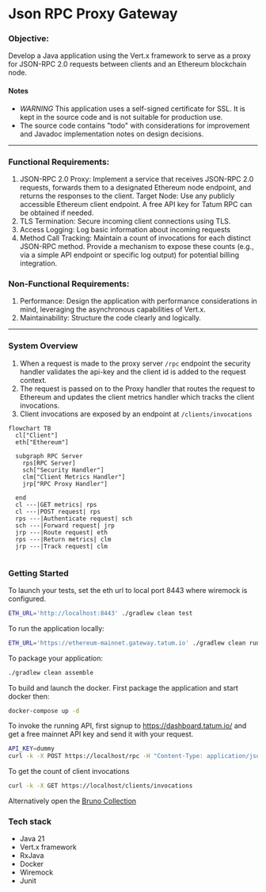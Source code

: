 # Json RPC Proxy Gateway

### Objective:

Develop a Java application using the Vert.x framework to serve as a proxy for JSON-RPC 2.0 requests between clients and
an Ethereum blockchain node.

#### Notes

- *WARNING* This application uses a self-signed certificate for SSL. It is kept in the source code and is not suitable
  for production use.
- The source code contains "todo" with considerations for improvement and Javadoc implementation notes on design
  decisions.

---

### Functional Requirements:

1. JSON-RPC 2.0 Proxy: Implement a service that receives JSON-RPC 2.0 requests, forwards them to a designated Ethereum
   node endpoint, and returns the responses to the client.
   Target Node: Use any publicly accessible Ethereum client endpoint. A free API key for Tatum RPC can be obtained if
   needed.
2. TLS Termination: Secure incoming client connections using TLS.
3. Access Logging: Log basic information about incoming requests
4. Method Call Tracking: Maintain a count of invocations for each distinct JSON-RPC method. Provide a mechanism to
   expose these counts (e.g., via a simple API endpoint or specific log output) for potential billing integration.

### Non-Functional Requirements:

1. Performance: Design the application with performance considerations in mind, leveraging the asynchronous capabilities
   of Vert.x.
2. Maintainability: Structure the code clearly and logically.

---

### System Overview

1. When a request is made to the proxy server ```/rpc``` endpoint the security handler validates the api-key and the client id is added to
   the request context.
2. The request is passed on to the Proxy handler that routes the request to Ethereum and updates the client metrics
   handler which tracks the client invocations.
3. Client invocations are exposed by an endpoint at ```/clients/invocations```

```mermaid
flowchart TB
  cl["Client"]
  eth["Ethereum"]

  subgraph RPC Server
    rps[RPC Server]
    sch["Security Handler"]
    clm["Client Metrics Handler"]
    jrp["RPC Proxy Handler"]

  end
  cl ---|GET metrics| rps
  cl ---|POST request| rps
  rps ---|Authenticate request| sch
  sch ---|Forward request| jrp
  jrp ---|Route request| eth
  rps ---|Return metrics| clm
  jrp ---|Track request| clm


```

### Getting Started

To launch your tests, set the eth url to local port 8443 where wiremock is configured.

```bash
ETH_URL='http://localhost:8443' ./gradlew clean test
```

To run the application locally:

```bash
ETH_URL='https://ethereum-mainnet.gateway.tatum.io' ./gradlew clean run
```

To package your application:

```bash
./gradlew clean assemble
```

To build and launch the docker. First package the application and start docker then:

```bash
docker-compose up -d
```

To invoke the running API, first signup to https://dashboard.tatum.io/ and get a free mainnet API key and send it with your request.

```bash
API_KEY=dummy
curl -k -X POST https://localhost/rpc -H "Content-Type: application/json" -H "x-api-key: $API_KEY" -d '{"jsonrpc":"2.0","method":"eth_blockNumber","params":[],"id":83}'
```

To get the count of client invocations

```bash
curl -k -X GET https://localhost/clients/invocations
```
Alternatively open the [Bruno Collection](bruno/ETH)

### Tech stack

- Java 21
- Vert.x framework
- RxJava
- Docker
- Wiremock
- Junit
